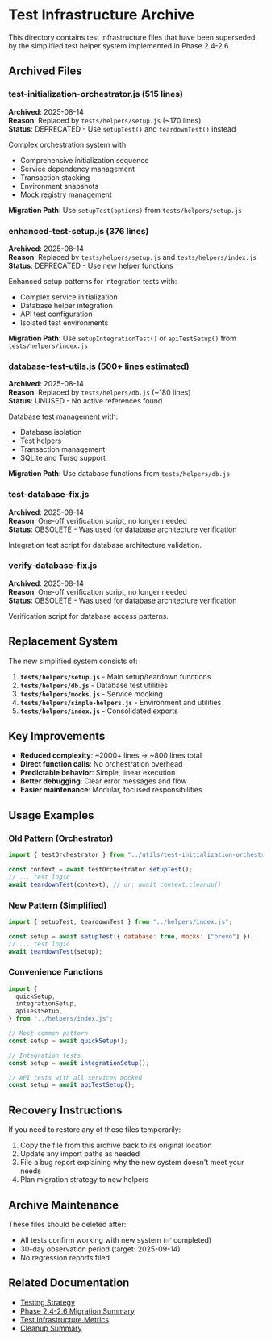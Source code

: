 # Test Infrastructure Archive

This directory contains test infrastructure files that have been superseded by the simplified test helper system implemented in Phase 2.4-2.6.

## Archived Files

### test-initialization-orchestrator.js (515 lines)

**Archived**: 2025-08-14  
**Reason**: Replaced by `tests/helpers/setup.js` (~170 lines)  
**Status**: DEPRECATED - Use `setupTest()` and `teardownTest()` instead

Complex orchestration system with:

- Comprehensive initialization sequence
- Service dependency management
- Transaction stacking
- Environment snapshots
- Mock registry management

**Migration Path**: Use `setupTest(options)` from `tests/helpers/setup.js`

### enhanced-test-setup.js (376 lines)

**Archived**: 2025-08-14  
**Reason**: Replaced by `tests/helpers/setup.js` and `tests/helpers/index.js`  
**Status**: DEPRECATED - Use new helper functions

Enhanced setup patterns for integration tests with:

- Complex service initialization
- Database helper integration
- API test configuration
- Isolated test environments

**Migration Path**: Use `setupIntegrationTest()` or `apiTestSetup()` from `tests/helpers/index.js`

### database-test-utils.js (500+ lines estimated)

**Archived**: 2025-08-14  
**Reason**: Replaced by `tests/helpers/db.js` (~180 lines)  
**Status**: UNUSED - No active references found

Database test management with:

- Database isolation
- Test helpers
- Transaction management
- SQLite and Turso support

**Migration Path**: Use database functions from `tests/helpers/db.js`

### test-database-fix.js

**Archived**: 2025-08-14  
**Reason**: One-off verification script, no longer needed  
**Status**: OBSOLETE - Was used for database architecture verification

Integration test script for database architecture validation.

### verify-database-fix.js

**Archived**: 2025-08-14  
**Reason**: One-off verification script, no longer needed  
**Status**: OBSOLETE - Was used for database architecture verification

Verification script for database access patterns.

## Replacement System

The new simplified system consists of:

1. **`tests/helpers/setup.js`** - Main setup/teardown functions
2. **`tests/helpers/db.js`** - Database test utilities
3. **`tests/helpers/mocks.js`** - Service mocking
4. **`tests/helpers/simple-helpers.js`** - Environment and utilities
5. **`tests/helpers/index.js`** - Consolidated exports

## Key Improvements

- **Reduced complexity**: ~2000+ lines → ~800 lines total
- **Direct function calls**: No orchestration overhead
- **Predictable behavior**: Simple, linear execution
- **Better debugging**: Clear error messages and flow
- **Easier maintenance**: Modular, focused responsibilities

## Usage Examples

### Old Pattern (Orchestrator)

```javascript
import { testOrchestrator } from "../utils/test-initialization-orchestrator.js";

const context = await testOrchestrator.setupTest();
// ... test logic
await teardownTest(context); // or: await context.cleanup()
```

### New Pattern (Simplified)

```javascript
import { setupTest, teardownTest } from "../helpers/index.js";

const setup = await setupTest({ database: true, mocks: ["brevo"] });
// ... test logic
await teardownTest(setup);
```

### Convenience Functions

```javascript
import {
  quickSetup,
  integrationSetup,
  apiTestSetup,
} from "../helpers/index.js";

// Most common pattern
const setup = await quickSetup();

// Integration tests
const setup = await integrationSetup();

// API tests with all services mocked
const setup = await apiTestSetup();
```

## Recovery Instructions

If you need to restore any of these files temporarily:

1. Copy the file from this archive back to its original location
2. Update any import paths as needed
3. File a bug report explaining why the new system doesn't meet your needs
4. Plan migration strategy to new helpers

## Archive Maintenance

These files should be deleted after:

- All tests confirm working with new system (✅ completed)
- 30-day observation period (target: 2025-09-14)
- No regression reports filed

## Related Documentation

- [Testing Strategy](/docs/testing/TESTING_STRATEGY.md)
- [Phase 2.4-2.6 Migration Summary](/MIGRATION_SUMMARY.md)
- [Test Infrastructure Metrics](/docs/infrastructure-metrics.json)
- [Cleanup Summary](./CLEANUP_SUMMARY.md)
